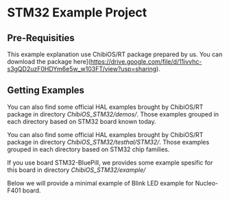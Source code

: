 # STM32 Example Project

## Pre-Requisities

This example explanation use ChibiOS/RT package prepared by us.
You can download the package here](https://drive.google.com/file/d/11ivvhc-s3gQD2uzF0HDYm6e5w_w103FT/view?usp=sharing).

## Getting Examples

You can also find some official HAL examples brought by ChibiOS/RT package in directory *ChibiOS_STM32/demos/*.
Those examples grouped in each directory based on STM32 board known today.

You can also find some official HAL examples brought by ChibiOS/RT package in directory *ChibiOS_STM32/testhal/STM32/*.
Those examples grouped in each directory based on STM32 chip families.

If you use board STM32-BluePill, we provides some example spesific for this board in directory *ChibiOS_STM32/example/*

Below we will provide a minimal example of Blink LED example for Nucleo-F401 board.